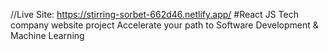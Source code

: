 //Live Site: https://stirring-sorbet-662d46.netlify.app/
#React JS Tech company website project
Accelerate your path to Software Development & Machine Learning
